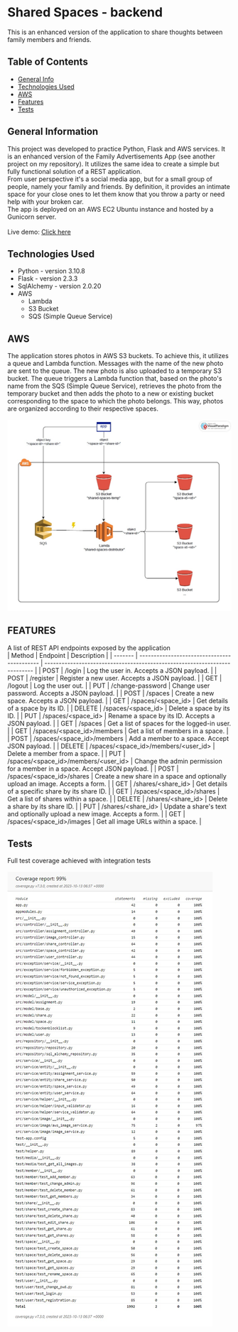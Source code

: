 # Shared Spaces - backend
This is an enhanced version of the application to share thoughts between family members and friends.
<br/>


## Table of Contents
* [General Info](#general-information)
* [Technologies Used](#technologies-used)
* [AWS](#aws)
* [Features](#features)
* [Tests](#tests)


## General Information
This project was developed to practice Python, Flask and AWS services. It is an enhanced version of the Family Advertisements App (see another project on my repository).
It utilizes the same idea to create a simple but fully functional solution of a REST application.
<br />
From user perspective it's a social media app, but for a small group of people, namely your family and friends. By definition, it provides an intimate space for your close ones to let them know that you throw a party or need help with your broken car.<br/>
The app is deployed on an AWS EC2 Ubuntu instance and hosted by a Gunicorn server.<br/><br/>
Live demo: [Click here](http://ec2-54-146-229-245.compute-1.amazonaws.com/)


## Technologies Used
- Python - version 3.10.8
- Flask - version 2.3.3
- SqlAlchemy - version 2.0.20
- AWS
    - Lambda
    - S3 Bucket
    - SQS (Simple Queue Service)


## AWS
The application stores photos in AWS S3 buckets. To achieve this, it utilizes a queue and Lambda function. Messages with the name of the new photo are sent to the queue. The new photo is also uploaded to a temporary S3 bucket. The queue triggers a Lambda function that, based on the photo's name from the SQS (Simple Queue Service), retrieves the photo from the temporary bucket and then adds the photo to a new or existing bucket corresponding to the space to which the photo belongs. This way, photos are organized according to their respective spaces.
<br/><br/>
![aws-architecture](./readme/images/aws-architecture.jpg)


## FEATURES
A list of REST API endpoints exposed by the application
<br/>
| Method  | Endpoint                                    | Description                              			   						|
| ------- | ------------------------------------------- | -------------------------------------------------------------------------- |
| POST    | /login                                      | Log the user in. Accepts a JSON payload.    									|
| POST    | /register                                   | Register a new user. Accepts a JSON payload.          	        			|
| GET     | /logout                                     | Log the user out.											        	        |
| PUT     | /change-password                            | Change user password. Accepts a JSON payload.                                |
| POST    | /spaces                                     | Create a new space. Accepts a JSON payload.                                  |
| GET     | /spaces/<space_id>                          | Get details of a space by its ID.                                            |
| DELETE  | /spaces/<space_id>                          | Delete a space by its ID.                                                    |
| PUT     | /spaces/<space_id>                          | Rename a space by its ID. Accepts a JSON payload.                            |
| GET     | /spaces                                     | Get a list of spaces for the logged-in user.                                |
| GET     | /spaces/<space_id>/members                  | Get a list of members in a space.                                           |
| POST    | /spaces/<space_id>/members                  | Add a member to a space. Accept JSON payload.                                |
| DELETE  | /spaces/<space_id>/members/<user_id>        | Delete a member from a space.                                               |
| PUT     | /spaces/<space_id>/members/<user_id>        | Change the admin permission for a member in a space. Accept JSON payload.   |
| POST    | /spaces/<space_id>/shares                   | Create a new share in a space and optionally upload an image. Accepts a form. |
| GET     | /shares/<share_id>                          | Get details of a specific share by its share ID.                             |
| GET     | /spaces/<space_id>/shares                   | Get a list of shares within a space.                                         |
| DELETE  | /shares/<share_id>                          | Delete a share by its share ID.                                              |
| PUT     | /shares/<share_id>                          | Update a share's text and optionally upload a new image. Accepts a form.    |
| GET     | /spaces/<space_id>/images                   | Get all image URLs within a space.                                           |



## Tests
Full test coverage achieved with integration tests
<br/><br/>
![coverage-report](./readme/images/coverage-report-13_10.jpg)
